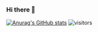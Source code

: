 ### Hi there 👋
[![Anurag's GitHub stats](https://github-readme-stats.vercel.app/api?username=nyplex)](https://github.com/anuraghazra/github-readme-stats)
![visitors](https://visitor-badge.glitch.me/badge?page_id=page.id)

<!--
**nyplex/nyplex** is a ✨ _special_ ✨ repository because its `README.md` (this file) appears on your GitHub profile.

Here are some ideas to get you started:

- 🔭 I’m currently working on ...
- 🌱 I’m currently learning ...
- 👯 I’m looking to collaborate on ...
- 🤔 I’m looking for help with ...
- 💬 Ask me about ...
- 📫 How to reach me: ...
- 😄 Pronouns: ...
- ⚡ Fun fact: ...
-->
